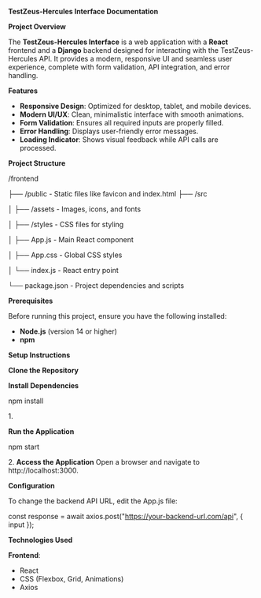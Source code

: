 ﻿**TestZeus-Hercules Interface Documentation**

**Project Overview**

The **TestZeus-Hercules Interface** is a web application with a **React** frontend and a **Django** backend designed for interacting with the TestZeus-Hercules API. It provides a modern, responsive UI and seamless user experience, complete with form validation, API integration, and error handling.

**Features**

- **Responsive Design**: Optimized for desktop, tablet, and mobile devices.
- **Modern UI/UX**: Clean, minimalistic interface with smooth animations.
- **Form Validation**: Ensures all required inputs are properly filled.
- **Error Handling**: Displays user-friendly error messages.
- **Loading Indicator**: Shows visual feedback while API calls are processed.

**Project Structure**

/frontend

├── /public - Static files like favicon and index.html ├── /src

│ ├── /assets - Images, icons, and fonts

│ ├── /styles - CSS files for styling

│ ├── App.js - Main React component

│ ├── App.css - Global CSS styles

│ └── index.js - React entry point

└── package.json - Project dependencies and scripts

**Prerequisites**

Before running this project, ensure you have the following installed:

- **Node.js** (version 14 or higher)
- **npm**

**Setup Instructions**

**Clone the Repository**

**Install Dependencies**

npm install

1\.

**Run the Application**

npm start

2\. **Access the Application** Open a browser and navigate to http://localhost:3000.

**Configuration**

To change the backend API URL, edit the App.js file:

const response = await axios.post("https://your-backend-url.com/api", { input });

**Technologies Used**

**Frontend**:

- React
- CSS (Flexbox, Grid, Animations)
- Axios

[ref1]: Aspose.Words.436bb5fd-96bb-44db-974f-318277b95670.001.png
